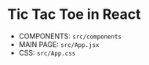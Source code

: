 # Tic Tac Toe in React 

- COMPONENTS:  `src/components`
- MAIN PAGE:  `src/App.jsx`
- CSS:  `src/App.css`
